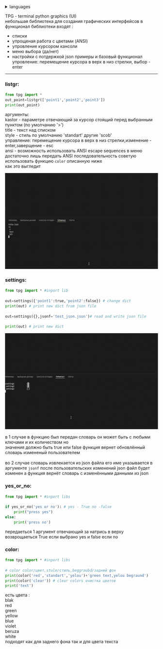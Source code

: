 
</details><details>
  <summary>languages</summary>
  <ol>
    <li>
      <ul>
      <li><a href="https://github.com/xHak2215/tpg/blob/main/doc/eng_README.md">English</a></li>
      </ul>
    </li>
</details>

TPG - terminal python graphics (UI)<br>
небольшая библиотека для создания графических интерфейсов 
в функционал библиотеки входят :
- списки
- упрощеная работа с цветами (ANSI)
- упровление курсором кансоли
- меню выбора (да/нет)
- настройки с потдержкой json
примеры и базовый функционал<br>
упровление: перемещение курсора в верх в низ стрелки, выбор - enter<br>

---

<h3>listgr:</h3>

```python
from tpg import *
out_point=listgr(['point1','point2','point3'])
print(out_point)
```

аргументы:<br>
kastor - параметре отвечающий за курсор стоящий перед выбранным пунктом (по умолчанию '>')<br>
title - текст над списком <br>
style - стиль по умолчанию 'standart' другие 'scob'<br>
управление: перемещение курсора в верх в низ стрелки,изменение - enter,заверщение - esc<br>
ansi - возможность использовать ANSI escape sequences в меню достаточно лишь передать ANSI последовательность советую использовать функцию `color` описанную ниже <br>
как это выгледит

![hippo](doc/list_test.gif)

<h3>settings:</h3>

```python 
from tpg import * #inport lib

out=settings({'point1':true,'point2':false}) # change dict
print(out) # print new dict from json file

out=settings({},jsonf='test_json.json')# read and write json file 

print(out) # print new dict 

```
![hippo](doc/settings_ui_test.gif)

в 1 случае в функцию был передан словарь он может быть с любыми ключами и их количеством но  
значения должно быть true или false функция вернет обновлённый словарь измененый пользователем<br><br>
во 2 случае словарь извлекается из json файла его име указывается в аргументе `jsonf` после пользовательских изменений json файл будет изменен а функция вернёт словарь с изменёнными данными из json

<h3>yes_or_no:</h3>

```python
from tpg import * #inport libs

if yes_or_no('yes or no'): # yes - True no -false 
    print("press yes") 
else:
    print('press no')  
```
передаеться 1 аргумент отвечающий за натрись в верху <br> 
возврощаеться True если выбрано yes и false если no 

<h3>color:</h3>

```python
from tpg import * #inport libs

# color color/цвет,stule/стиль,beggraubd/задний фон
print(color('red','standart','yelou')+'green text,yelou begraund') 
print(color('clear')) # clear colors очистка цветов 
print('text')
```

есть цвета : <br> 
blak <br> 
red <br> 
green <br> 
yellow <br> 
blue <br> 
violet <br> 
beruza <br> 
white <br> 
подходят как для заднего фона так и для цвета текста 


